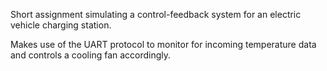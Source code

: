Short assignment simulating a control-feedback system for an electric vehicle charging station.

Makes use of the UART protocol to monitor for incoming temperature data and controls a cooling fan accordingly.
